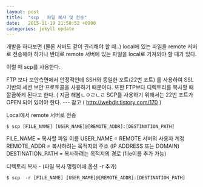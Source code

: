 ```yaml
---
layout: post
title:  "scp _ 파일 복사 및 전송"
date:   2015-11-19 21:58:52 +0900
categories: jekyll update
---
```


개발을 하다보면 (물론 서버도 같이 관리해야 할 때..) local에 있는 파일을 remote 서버로 전송해야 하거나
반대로 remote 서버에 있는 파일을 local로 가져와야 할 때가 있다.

이럴 때 scp를 사용한다.

FTP 보다 보안측면에서 안정적인데 SSH와 동일한 포트(22번 포트) 를 사용하여 SSL기반의 세션 보안 프로토콜을 사용하기 때문이다.
또한 FTP보다 디렉토리를 복사할 때 깔끔하게 된다고 한다. ( 지금 해봄ㄴㅇㄹㄴㄹ
SCP를 사용하기 위해서는 22번 포트가 OPEN 되어 있어야 한다. --- 참고 ( http://webdir.tistory.com/170 )

Local에서 remote 서버로 전송

~~~
$ scp [FILE_NAME] [USER_NAME]@[REMOTE_ADDR]:[DESTINATION_PATH]
~~~

FILE_NAME = 복사할 파일 이름
USER_NAME = REMOTE 서버의 사용자 계정
REMOTE_ADDR = 복사하려는 목적지의 주소 (IP ADDRESS 또는 DOMAIN)
DESTINATION_PATH = 복사하려는 목적지의 경로 (file이름 추가 가능)

디렉토리 복사 - (파일 복사 명령어에 옵션 -r 추가)

~~~
$ scp  -r [FILE_NAME] [USER_NAME]@[REMOTE_ADDR]:[DESTINATION_PATH]
~~~


